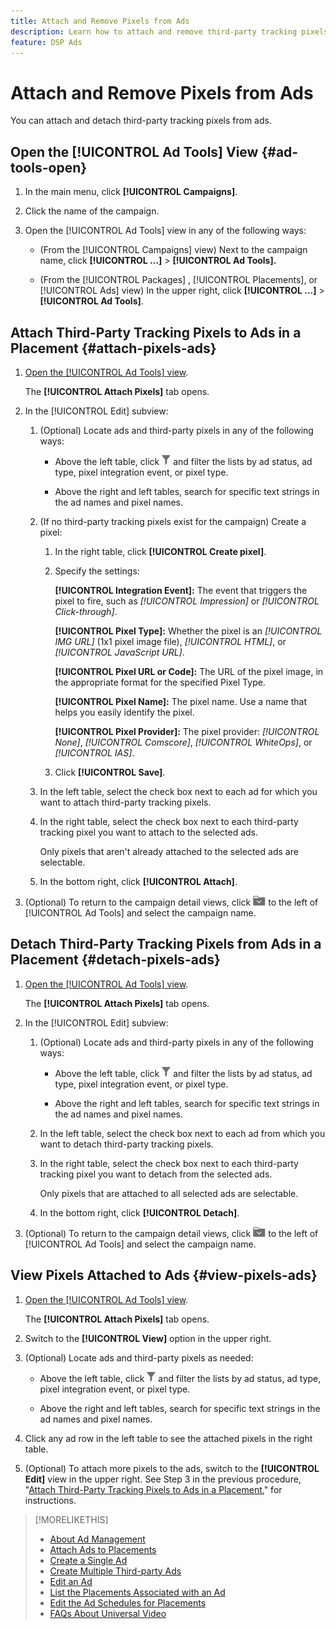 ```yaml
---
title: Attach and Remove Pixels from Ads
description: Learn how to attach and remove third-party tracking pixels from ads.
feature: DSP Ads
---
```

# Attach and Remove Pixels from Ads

You can attach and detach third-party tracking pixels from ads.

## Open the [!UICONTROL Ad Tools] View {#ad-tools-open}

1. In the main menu, click **[!UICONTROL Campaigns]**.
     
1. Click the name of the campaign.

1. Open the [!UICONTROL Ad Tools] view in any of the following ways:

   * (From the [!UICONTROL Campaigns] view) Next to the campaign name, click **[!UICONTROL ...]** > **[!UICONTROL Ad Tools].**

   * (From the [!UICONTROL Packages] , [!UICONTROL Placements], or [!UICONTROL Ads] view) In the upper right, click **[!UICONTROL ...]** > **[!UICONTROL Ad Tools]**.

## Attach Third-Party Tracking Pixels to Ads in a Placement {#attach-pixels-ads}
     
1. [Open the [!UICONTROL Ad Tools] view](#ad-tools-open).

   The **[!UICONTROL Attach Pixels]** tab opens.

1. In the [!UICONTROL Edit] subview:

   1. (Optional) Locate ads and third-party pixels in any of the following ways:

      * Above the left table, click ![Filter](/help/dsp/assets/filter.png) and filter the lists by ad status, ad type, pixel integration event, or pixel type.
   
      * Above the right and left tables, search for specific text strings in the ad names and pixel names.
   
   1. (If no third-party tracking pixels exist for the campaign) Create a pixel:

      1. In the right table, click **[!UICONTROL Create pixel]**.

      1. Specify the settings:

         **[!UICONTROL Integration Event]:** The event that triggers the pixel to fire, such as *[!UICONTROL Impression]* or *[!UICONTROL Click-through]*.
         
         **[!UICONTROL Pixel Type]:** Whether the pixel is an *[!UICONTROL IMG URL]* (1x1 pixel image file), *[!UICONTROL HTML]*, or *[!UICONTROL JavaScript URL]*.
         
         **[!UICONTROL Pixel URL or Code]:** The URL of the pixel image, in the appropriate format for the specified Pixel Type.
         
         **[!UICONTROL Pixel Name]:** The pixel name. Use a name that helps you easily identify the pixel.
         
         **[!UICONTROL Pixel Provider]:** The pixel provider: *[!UICONTROL None]*, *[!UICONTROL Comscore]*, *[!UICONTROL WhiteOps]*, or *[!UICONTROL IAS]*.

      1. Click **[!UICONTROL Save]**.

   1. In the left table, select the check box next to each ad for which you want to attach third-party tracking pixels.

   1. In the right table, select the check box next to each third-party tracking pixel you want to attach to the selected ads.

      Only pixels that aren't already attached to the selected ads are selectable.

   1. In the bottom right, click **[!UICONTROL Attach]**.

1. (Optional) To return to the campaign detail views, click ![Return to folder](/help/dsp/assets/breadcrumb-return.png "Return to folder") to the left of [!UICONTROL Ad Tools] and select the campaign name.

## Detach Third-Party Tracking Pixels from Ads in a Placement {#detach-pixels-ads}
     
1. [Open the [!UICONTROL Ad Tools] view](#ad-tools-open).

   The **[!UICONTROL Attach Pixels]** tab opens.

1. In the [!UICONTROL Edit] subview:

   1. (Optional) Locate ads and third-party pixels in any of the following ways:

      * Above the left table, click ![Filter](/help/dsp/assets/filter.png) and filter the lists by ad status, ad type, pixel integration event, or pixel type.
   
      * Above the right and left tables, search for specific text strings in the ad names and pixel names.
   
   1. In the left table, select the check box next to each ad from which you want to detach third-party tracking pixels.

   1. In the right table, select the check box next to each third-party tracking pixel you want to detach from the selected ads.

      Only pixels that are attached to all selected ads are selectable.

   1. In the bottom right, click **[!UICONTROL Detach]**.

1. (Optional) To return to the campaign detail views, click ![Return to folder](/help/dsp/assets/breadcrumb-return.png "Return to folder") to the left of [!UICONTROL Ad Tools] and select the campaign name.

## View Pixels Attached to Ads {#view-pixels-ads}

1. [Open the [!UICONTROL Ad Tools] view](#ad-tools-open).

   The **[!UICONTROL Attach Pixels]** tab opens.

1. Switch to the **[!UICONTROL View]** option in the upper right.

1. (Optional) Locate ads and third-party pixels as needed:

      * Above the left table, click ![Filter](/help/dsp/assets/filter.png) and filter the lists by ad status, ad type, pixel integration event, or pixel type.
   
      * Above the right and left tables, search for specific text strings in the ad names and pixel names.

1. Click any ad row in the left table to see the attached pixels in the right table.

1. (Optional) To attach more pixels to the ads, switch to the **[!UICONTROL Edit]** view in the upper right. See Step 3 in the previous procedure, "[Attach Third-Party Tracking Pixels to Ads in a Placement](#attach-pixels-ads)," for instructions.

>[!MORELIKETHIS]
>
>* [About Ad Management](ad-about.md)
>* [Attach Ads to Placements](/help/dsp/campaign-management/ads/ad-attach-detach-placement.md)
>* [Create a Single Ad](ad-create.md)
>* [Create Multiple Third-party Ads](ad-create-multiple.md)
>* [Edit an Ad](ad-edit.md)
>* [List the Placements Associated with an Ad](ad-list-placements.md)
>* [Edit the Ad Schedules for Placements](/help/dsp/campaign-management/placements/placement-edit-ad-schedule.md)
>* [FAQs About Universal Video](/help/dsp/campaign-management/faq-universal-video.md)

